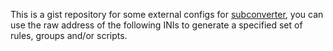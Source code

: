 This is a gist repository for some external configs for [subconverter](https://github.com/tindy2013/subconverter), you can use the raw address of the following INIs to generate a specified set of rules, groups and/or scripts. 